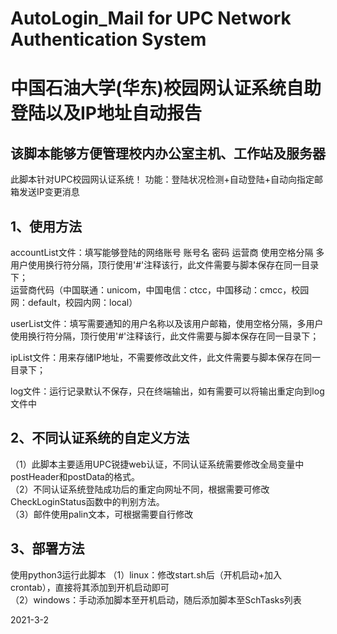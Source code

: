 # AutoLogin_Mail for UPC Network Authentication System
# 中国石油大学(华东)校园网认证系统自助登陆以及IP地址自动报告
## 该脚本能够方便管理校内办公室主机、工作站及服务器
此脚本针对UPC校园网认证系统！
功能：登陆状况检测+自动登陆+自动向指定邮箱发送IP变更消息
## 1、使用方法   
accountList文件：填写能够登陆的网络账号 账号名 密码 运营商 使用空格分隔 多用户使用换行符分隔，顶行使用'#'注释该行，此文件需要与脚本保存在同一目录下；     
        运营商代码（中国联通：unicom，中国电信：ctcc，中国移动：cmcc，校园网：default，校园内网：local）  
        
userList文件：填写需要通知的用户名称以及该用户邮箱，使用空格分隔，多用户使用换行符分隔，顶行使用'#'注释该行，此文件需要与脚本保存在同一目录下；    

ipList文件：用来存储IP地址，不需要修改此文件，此文件需要与脚本保存在同一目录下；

log文件：运行记录默认不保存，只在终端输出，如有需要可以将输出重定向到log文件中

## 2、不同认证系统的自定义方法
（1）此脚本主要适用UPC锐捷web认证，不同认证系统需要修改全局变量中postHeader和postData的格式。  
（2）不同认证系统登陆成功后的重定向网址不同，根据需要可修改CheckLoginStatus函数中的判别方法。  
（3）邮件使用palin文本，可根据需要自行修改   
## 3、部署方法
使用python3运行此脚本 
（1）linux：修改start.sh后（开机启动+加入crontab），直接将其添加到开机启动即可    
（2）windows：手动添加脚本至开机启动，随后添加脚本至SchTasks列表   

2021-3-2
